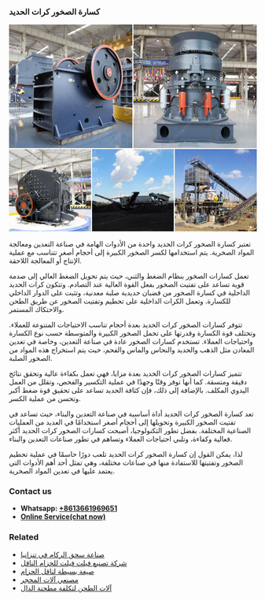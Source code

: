 <h3>كسارة الصخور كرات الحديد</h3><img src='1701852806.jpg' alt=''><p>تعتبر كسارة الصخور كرات الحديد واحدة من الأدوات الهامة في صناعة التعدين ومعالجة المواد الصخرية. يتم استخدامها لكسر الصخور الكبيرة إلى أحجام أصغر تتناسب مع عملية الإنتاج أو المعالجة اللاحقة.</p><p>تعمل كسارات الصخور بنظام الضغط والثني، حيث يتم تحويل الضغط العالي إلى صدمة قوية تساعد على تفتيت الصخور بفعل القوة العالية عند التصادم. وتتكون كرات الحديد الداخلية في كسارة الصخور من قضبان حديدية صلبة معدنية، وتثبت على الدوار الداخلي للكسارة. وتعمل الكرات الداخلية على تحطيم وتفتيت الصخور عن طريق الطحن والاحتكاك المستمر.</p><p>تتوفر كسارات الصخور كرات الحديد بعدة أحجام تناسب الاحتياجات المتنوعة للعملاء. وتختلف قوة الكسارة وقدرتها على تحمل الصخور الكبيرة والمتوسطة حسب نوع الكسارة واحتياجات العملاء. تستخدم كسارات الصخور عادة في صناعة التعدين، وخاصة في تعدين المعادن مثل الذهب والحديد والنحاس والماس والفحم، حيث يتم استخراج هذه المواد من الصخور الصلبة.</p><p>تتميز كسارات الصخور كرات الحديد بعدة مزايا، فهي تعمل بكفاءة عالية وتحقق نتائج دقيقة ومتسقة. كما أنها توفر وقتًا وجهدًا في عملية التكسير والفحص، وتقلل من العمل اليدوي المكلف. بالإضافة إلى ذلك، فإن كثافة الحديد تساعد على تحقيق قوة ضغط أكبر وتحسن من عملية الكسر.</p><p>تعد كسارة الصخور كرات الحديد أداة أساسية في صناعة التعدين والبناء، حيث تساعد في تفتيت الصخور الكبيرة وتحويلها إلى أحجام أصغر استخدامًا في العديد من العمليات الصناعية المختلفة. بفضل تطور التكنولوجيا، أصبحت كسارات الصخور كرات الحديد أكثر فعالية وكفاءة، وتلبي احتياجات العملاء وتساهم في تطور صناعات التعدين والبناء.</p><p>لذا، يمكن القول إن كسارة الصخور كرات الحديد تلعب دورًا حاسمًا في عملية تحطيم الصخور وتفتيتها للاستفادة منها في صناعات مختلفة، وهي تمثل أحد أهم الأدوات التي يعتمد عليها في تعدين المواد الصخرية.</p><h3>Contact us</h3><ul><li><strong>Whatsapp:&nbsp;<a href="https://wa.me/8613661969651">+8613661969651</a></strong></li><li><a href="https://swt.shibang-china.com/?git&amp;zhl&amp;كسارة الصخور كرات الحديد"><strong>Online Service(chat now)</strong></a></li></ul><h3>Related</h3><ul><li><a href='صناعة سحق الركام في تنزانيا.md'>صناعة سحق الركام في تنزانيا</a></li><li><a href='شركة تصنيع فيلت فيلت للحزام الناقل.md'>شركة تصنيع فيلت فيلت للحزام الناقل</a></li><li><a href='صيغة بسيطة لناقل الحزام.md'>صيغة بسيطة لناقل الحزام</a></li><li><a href='مصنعي آلات المحجر.md'>مصنعي آلات المحجر</a></li><li><a href='آلات الطحن لتكلفة مطحنة الدال.md'>آلات الطحن لتكلفة مطحنة الدال</a></li></ul>